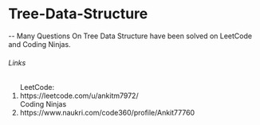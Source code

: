 # Tree-Data-Structure

-- Many Questions On Tree Data Structure have been solved on LeetCode and Coding Ninjas.
<h6>Links</h6>
<ol>
  LeetCode: <li>https://leetcode.com/u/ankitm7972/</li>
  Coding Ninjas <li>https://www.naukri.com/code360/profile/Ankit77760</li>
</ol>
